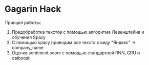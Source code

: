 # Gagarin Hack
Принцип работы:
1. Предобработка текстов с помощью алгоритма Левенштейна и обучения Spacy
2. С помощью spacy приводим все текста к виду "Яндекс" -> company_name
3. Оценка sentiment score с помощью стандартной RNN, GRU и catboost
